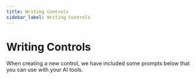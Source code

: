```yaml
---
title: Writing Controls
sidebar_label: Writing Controls
---
```


# Writing Controls

When creating a new control, we have included some prompts below that you can use with your AI tools.
